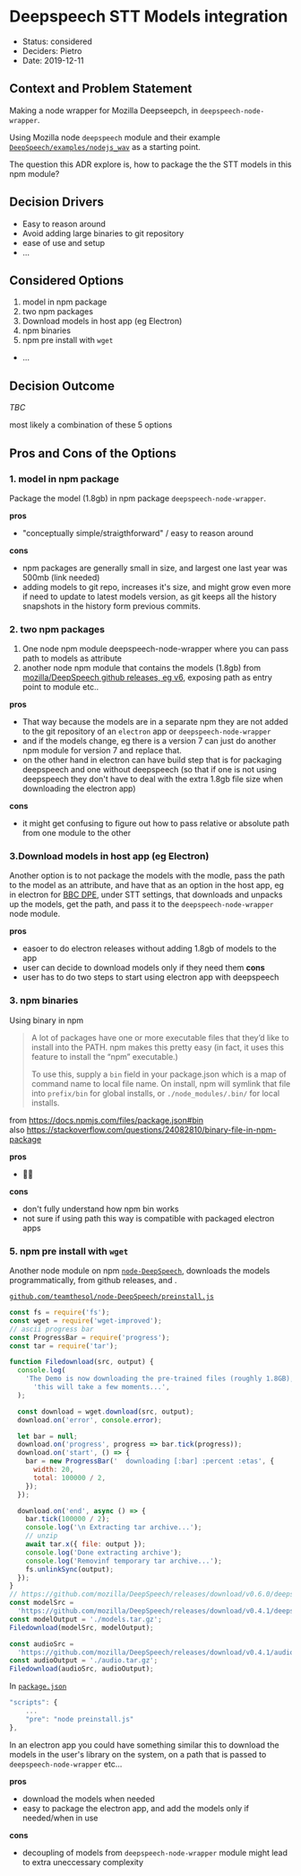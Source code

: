 # Deepspeech STT Models integration

* Status: considered <!-- optional -->
* Deciders: Pietro <!-- optional -->
* Date: 2019-12-11 

## Context and Problem Statement

Making a node wrapper for Mozilla Deepseepch, in `deepspeech-node-wrapper`.

Using Mozilla node `deepspeech` module and their example [`DeepSpeech/examples/nodejs_wav`](https://github.com/mozilla/DeepSpeech/tree/master/examples/nodejs_wav) as a starting point.

The question this ADR explore is, how to package the the STT models in this npm module?

## Decision Drivers <!-- optional -->

* Easy to reason around
* Avoid adding large binaries to git repository 
* ease of use and setup 
* … <!-- numbers of drivers can vary -->

## Considered Options

1. model in npm package
2. two npm packages
3. Download models in host app (eg Electron)
4. npm binaries
5. npm pre install with `wget`
* … <!-- numbers of options can vary -->

## Decision Outcome

<!-- Chosen option: "[option 1]", because [justification. e.g., only option, which meets k.o. criterion decision driver | which resolves force force | … | comes out best (see below)]. -->

_TBC_

most likely a combination of these 5 options

<!-- ### Positive Consequences 

* [e.g., improvement of quality attribute satisfaction, follow-up decisions required, …]
* …

### Negative consequences

* [e.g., compromising quality attribute, follow-up decisions required, …]
* …
-->


## Pros and Cons of the Options 

### 1. model in npm package

Package the model (1.8gb) in npm package `deepspeech-node-wrapper`.

**pros**
- "conceptually simple/straigthforward" / easy to reason around 

**cons**
- npm packages are generally small in size, and largest one last year was 500mb (link needed)
- adding models to git repo, increases it's size, and might grow even more if need to update to latest models version, as git keeps all the history snapshots in the history form previous commits.

### 2. two npm packages

1. One node npm module deepspeech-node-wrapper where you can pass path to models as attribute
2. another node npm module that contains the models (1.8gb) from [mozilla/DeepSpeech github releases, eg v6](https://github.com/mozilla/DeepSpeech/releases/download/v0.6.0/deepspeech-0.6.0-models.tar.gz), exposing path as entry point to module etc..


**pros**
- That way because the models are in a separate npm they are not added to the git repository of an `electron` app or `deepspeech-node-wrapper`
- and if the models change, eg there is a version 7 can just do another npm module for version 7 and replace that.
- on the other hand in electron can have build step that is for packaging deepspeech
and one without deepspeech (so that if one is not using deepspeech they don't have to deal with the extra 1.8gb file size when downloading the electron app)

**cons**
- it might get confusing to figure out how to pass relative or absolute path from one module to the other

### 3.Download models in host app (eg Electron)

Another option is to not package the models with the modle, pass the path to the model as an attribute, and have that as an option in the host app, eg in electron for [BBC DPE](https://github.com/bbc/digital-paper-edit-electron), under STT settings, that downloads and unpacks up the models, get the path, and pass it to the `deepspeech-node-wrapper` node module.

**pros**
- easoer to do electron releases without adding 1.8gb of models to the app
- user can decide to download models only if they need them
**cons**
- user has to do two steps to start using electron app with deepspeech 


### 3. npm binaries

Using binary in npm


> A lot of packages have one or more executable files that they’d like to install into the PATH. npm makes this pretty easy (in fact, it uses this feature to install the “npm” executable.)
>
> To use this, supply a `bin` field in your package.json which is a map of command name to local file name. On install, npm will symlink that file into `prefix/bin` for global installs, or `./node_modules/.bin/` for local installs.


from https://docs.npmjs.com/files/package.json#bin     
also https://stackoverflow.com/questions/24082810/binary-file-in-npm-package

**pros**
- 🤷‍♂️

**cons**
- don't fully understand how npm bin works
- not sure if using path this way is compatible with packaged electron apps

### 5. npm pre install with `wget`
Another node module on npm [`node-DeepSpeech`](https://github.com/teamthesol/node-DeepSpeech), downloads the models programmatically, from github releases, and .

[`github.com/teamthesol/node-DeepSpeech/preinstall.js`](https://github.com/teamthesol/node-DeepSpeech/blob/master/preinstall.js)

```js
const fs = require('fs');
const wget = require('wget-improved');
// ascii progress bar
const ProgressBar = require('progress');
const tar = require('tar');

function Filedownload(src, output) {
  console.log(
    'The Demo is now downloading the pre-trained files (roughly 1.8GB), ' +
      'this will take a few moments...',
  );

  const download = wget.download(src, output);
  download.on('error', console.error);

  let bar = null;
  download.on('progress', progress => bar.tick(progress));
  download.on('start', () => {
    bar = new ProgressBar('  downloading [:bar] :percent :etas', {
      width: 20,
      total: 100000 / 2,
    });
  });

  download.on('end', async () => {
    bar.tick(100000 / 2);
    console.log('\n Extracting tar archive...');
    // unzip
    await tar.x({ file: output });
    console.log('Done extracting archive');
    console.log('Removinf temporary tar archive...');
    fs.unlinkSync(output);
  });
}
// https://github.com/mozilla/DeepSpeech/releases/download/v0.6.0/deepspeech-0.6.0-models.tar.gz
const modelSrc =
  'https://github.com/mozilla/DeepSpeech/releases/download/v0.4.1/deepspeech-0.4.1-models.tar.gz';
const modelOutput = './models.tar.gz';
Filedownload(modelSrc, modelOutput);

const audioSrc =
  'https://github.com/mozilla/DeepSpeech/releases/download/v0.4.1/audio-0.4.1.tar.gz';
const audioOutput = './audio.tar.gz';
Filedownload(audioSrc, audioOutput);
```

In [`package.json`](https://github.com/teamthesol/node-DeepSpeech/blob/1d810c48b2a9f97d9d472f6d3fd4d6154966257c/package.json#L10)

```js
"scripts": {
    ...
    "pre": "node preinstall.js"
},
```

In an electron app you could have something similar this to download the models in the user's library on the system, on a path that is passed to `deepspeech-node-wrapper` etc...

**pros**
- download the models when needed
- easy to package the electron app, and add the models only if needed/when in use

**cons**
- decoupling of models from `deepspeech-node-wrapper` module might lead to extra uneccessary complexity 

